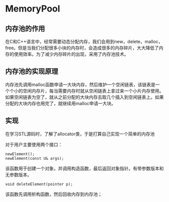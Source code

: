 # MemoryPool
## 内存池的作用
在C和C++语言中，经常需要动态分配内存，我们会用到new，delete，malloc，free。但是当我们分配很多小块的内存时，会造成很多的内存碎片，大大降低了内存的使用效率。为了减少内存碎片的出现，采用了内存池技术。

## 内存池的实现原理
内存池先调用malloc函数申请一大块内存，然后维护一个空闲链表，该链表是一个个小的空闲内存片，每当需要内存时就从空闲链表上拿过来一个小片内存使用。如果空闲链表为空了，就从之前分配的大块内存去取几个插入到空闲链表上。如果分配的大块内存也用完了，就继续用malloc申请一大块。

## 实现
在学习STL源码时，了解了allocator类，于是打算自己实现一个简单的内存池

对于用户主要使用两个接口：
```
newElement();
newElement(const U& args);
```
该函数用于创建一个对象，并调用构造函数，最后返回对象指针。有带参数版本和无参数版本。

```
void deleteElement(pointer p);
```
该函数先调用析构函数，然后回收内存到内存池；
